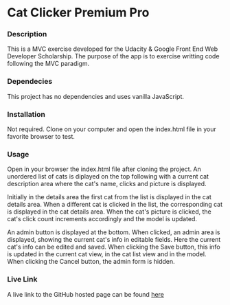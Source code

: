 # Cat Clicker Premium Pro


### Description
This is a MVC exercise developed for the Udacity & Google Front End Web Developer Scholarship.
The purpose of the app is to exercise writting code following the MVC paradigm.


### Dependecies
This project has no dependencies and uses vanilla JavaScript.


### Installation
Not required.
Clone on your computer and open the index.html file in your favorite browser to test.


### Usage
Open in your browser the index.html file after cloning the project.
An unordered list of cats is diplayed on the top following with a current cat description area
where the cat's name, clicks and picture is displayed.

Initially in the details area the first cat from the list is displayed in the cat details area.
When a different cat is clicked in the list, the corresponding cat is displayed in the cat details area. 
When the cat's picture is clicked, the cat's click count increments accordingly and the model is updated.

An admin button is displayed at the bottom.
When clicked, an admin area is displayed, showing the current cat's info in editable fields.
Here the current cat's info can be edited and saved.
When clicking the Save button, this info is updated in the current cat view, in the cat list view and in the model.
When clicking the Cancel button, the admin form is hidden.


### Live Link
A live link to the GitHub hosted page can be found [here]()